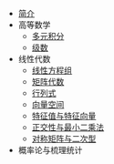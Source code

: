 - [简介](README.md)
- 高等数学
  - [多元积分](calculus/multiple-integration.md)
  - [级数](calculus/series.md)
- 线性代数
  - [线性方程组](linear-algebra/linear-equations.md)
  - [矩阵代数](linear-algebra/matrix-algebra.md)
  - [行列式](linear-algebra/determinants.md)
  - [向量空间](linear-algebra/vector-spaces.md)
  - [特征值与特征向量](linear-algebra/eigenvalues-eigenvectors.md)
  - [正交性与最小二乘法](linear-algebra/orthogonality-least-squares.md)
  - [对称矩阵与二次型](linear-algebra/symmetric-metrices-quadratic-forms.md)
- 概率论与梳理统计
